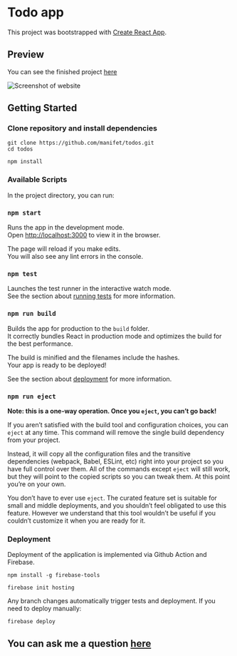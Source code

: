 # Todo app

This project was bootstrapped with [Create React App](https://github.com/facebook/create-react-app).

## Preview
You can see the finished project [here](https://todos-manifet-a2579.web.app/)

![Screenshot of website](https://user-images.githubusercontent.com/61707913/215187705-d6071193-19e3-4dbf-8d4b-eddf30252a49.png)
## Getting Started
### Clone repository and install dependencies

```
git clone https://github.com/manifet/todos.git
cd todos
```

```
npm install
```

### Available Scripts

In the project directory, you can run:

### `npm start`

Runs the app in the development mode.\
Open [http://localhost:3000](http://localhost:3000) to view it in the browser.

The page will reload if you make edits.\
You will also see any lint errors in the console.

### `npm test`

Launches the test runner in the interactive watch mode.\
See the section about [running tests](https://facebook.github.io/create-react-app/docs/running-tests) for more information.

### `npm run build`

Builds the app for production to the `build` folder.\
It correctly bundles React in production mode and optimizes the build for the best performance.

The build is minified and the filenames include the hashes.\
Your app is ready to be deployed!

See the section about [deployment](https://facebook.github.io/create-react-app/docs/deployment) for more information.

### `npm run eject`

**Note: this is a one-way operation. Once you `eject`, you can’t go back!**

If you aren’t satisfied with the build tool and configuration choices, you can `eject` at any time. This command will remove the single build dependency from your project.

Instead, it will copy all the configuration files and the transitive dependencies (webpack, Babel, ESLint, etc) right into your project so you have full control over them. All of the commands except `eject` will still work, but they will point to the copied scripts so you can tweak them. At this point you’re on your own.

You don’t have to ever use `eject`. The curated feature set is suitable for small and middle deployments, and you shouldn’t feel obligated to use this feature. However we understand that this tool wouldn’t be useful if you couldn’t customize it when you are ready for it.
### Deployment
Deployment of the application is implemented via Github Action and Firebase. 
```
npm install -g firebase-tools
```
```
firebase init hosting
```
Any branch changes automatically trigger tests and deployment. 
If you need to deploy manually:
```
firebase deploy
```

## You can ask me a question [here](https://github.com/manifet/todos/issues)
